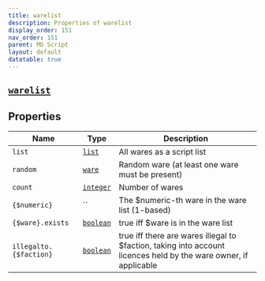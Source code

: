 ```yaml
---
title: warelist
description: Properties of warelist
display_order: 151
nav_order: 151
parent: MD Script
layout: default
datatable: true
---
```


##  [`warelist`](./warelist.html) 


## Properties

| Name | Type | Description |
|------|------|-------------|
| `list` | [`list`](./list.html) | All wares as a script list |
| `random` | [`ware`](./ware.html) | Random ware (at least one ware must be present) |
| `count` | [`integer`](./integer.html) | Number of wares |
| `{$numeric}` | `` | The $numeric-th ware in the ware list (1-based) |
| `{$ware}.exists` | [`boolean`](./boolean.html) | true iff $ware is in the ware list |
| `illegalto.{$faction}` | [`boolean`](./boolean.html) | true iff there are wares illegal to $faction, taking into account licences held by the ware owner, if applicable |




